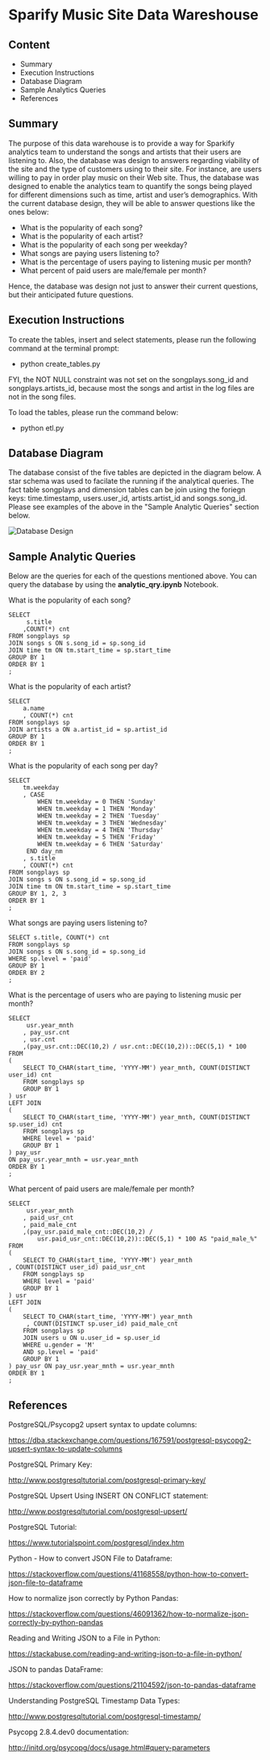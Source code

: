# Sparify Music Site Data Wareshouse

## Content
- Summary
- Execution Instructions
- Database Diagram
- Sample Analytics Queries
- References
    
## Summary

The purpose of this data warehouse is to provide a way for Sparkify analytics team to understand the songs and artists that their users are listening to.  Also, the database was design to answers regarding viability of the site and the type of customers using to their site. For instance, are users willing to pay in order play music on their Web site. Thus, the database was designed to enable the analytics team to quantify the songs being played for different dimensions such as time, artist and user’s demographics.  With the current database design, they will be able to answer questions like the ones below:

- What is the popularity of each song? 
- What is the popularity of each artist?
- What is the popularity of each song per weekday?
- What songs are paying users listening to?
- What is the percentage of users paying to listening music per month?
- What percent of paid users are male/female per month?

Hence, the database was design not just to answer their current questions, but their anticipated future questions.

## Execution Instructions

To create the tables, insert and select statements, please run the following command at the terminal prompt:
- python create_tables.py

FYI, the NOT NULL constraint was not set on the songplays.song_id and songplays.artists_id, because most the songs and artist in the log files are not in the song files.

To load the tables, please run the command below:
- python etl.py

## Database Diagram
The database consist of the five tables are depicted in the diagram below. A star schema was used to facilate the running if the analytical queries. The fact table songplays and dimension tables can be join using the foriegn keys: time.timestamp, users.user_id, artists.artist_id and songs.song_id. Please see examples of the above in the "Sample Analytic Queries" section below.

![Database Design](file:///music_site_db_design.PNG)

## Sample Analytic Queries

Below are the queries for each of the questions mentioned above. You can query the database by using the **analytic_qry.ipynb** Notebook.

What is the popularity of each song?

    SELECT
         s.title
        ,COUNT(*) cnt
    FROM songplays sp
    JOIN songs s ON s.song_id = sp.song_id 
    JOIN time tm ON tm.start_time = sp.start_time
    GROUP BY 1
    ORDER BY 1
    ;
    
What is the popularity of each artist?

    SELECT
        a.name
        , COUNT(*) cnt
    FROM songplays sp
    JOIN artists a ON a.artist_id = sp.artist_id
    GROUP BY 1
    ORDER BY 1
    ;


What is the popularity of each song per day?

    SELECT
        tm.weekday
        , CASE
            WHEN tm.weekday = 0 THEN 'Sunday'
            WHEN tm.weekday = 1 THEN 'Monday'
            WHEN tm.weekday = 2 THEN 'Tuesday'
            WHEN tm.weekday = 3 THEN 'Wednesday'
            WHEN tm.weekday = 4 THEN 'Thursday'
            WHEN tm.weekday = 5 THEN 'Friday'
            WHEN tm.weekday = 6 THEN 'Saturday'
         END day_nm
        , s.title
        , COUNT(*) cnt
    FROM songplays sp
    JOIN songs s ON s.song_id = sp.song_id 
    JOIN time tm ON tm.start_time = sp.start_time
    GROUP BY 1, 2, 3
    ORDER BY 1
    ;


What songs are paying users listening to?

    SELECT s.title, COUNT(*) cnt
    FROM songplays sp
    JOIN songs s ON s.song_id = sp.song_id
    WHERE sp.level = 'paid'
    GROUP BY 1
    ORDER BY 2
    ;


What is the percentage of users who are paying to listening music per month?

    SELECT
         usr.year_mnth
        , pay_usr.cnt
        , usr.cnt
        ,(pay_usr.cnt::DEC(10,2) / usr.cnt::DEC(10,2))::DEC(5,1) * 100
    FROM
    (
        SELECT TO_CHAR(start_time, 'YYYY-MM') year_mnth, COUNT(DISTINCT user_id) cnt
        FROM songplays sp
        GROUP BY 1
    ) usr
    LEFT JOIN
    ( 
        SELECT TO_CHAR(start_time, 'YYYY-MM') year_mnth, COUNT(DISTINCT sp.user_id) cnt
        FROM songplays sp
        WHERE level = 'paid'
        GROUP BY 1
    ) pay_usr
    ON pay_usr.year_mnth = usr.year_mnth
    ORDER BY 1
    ;


What percent of paid users are male/female per month?

    SELECT
         usr.year_mnth
        , paid_usr_cnt
        , paid_male_cnt
        ,(pay_usr.paid_male_cnt::DEC(10,2) /
            usr.paid_usr_cnt::DEC(10,2))::DEC(5,1) * 100 AS "paid_male_%"
    FROM
    (
        SELECT TO_CHAR(start_time, 'YYYY-MM') year_mnth
    , COUNT(DISTINCT user_id) paid_usr_cnt
        FROM songplays sp
        WHERE level = 'paid'
        GROUP BY 1
    ) usr
    LEFT JOIN
    ( 
        SELECT TO_CHAR(start_time, 'YYYY-MM') year_mnth
         , COUNT(DISTINCT sp.user_id) paid_male_cnt
        FROM songplays sp
        JOIN users u ON u.user_id = sp.user_id
        WHERE u.gender = 'M'
        AND sp.level = 'paid'
        GROUP BY 1
    ) pay_usr ON pay_usr.year_mnth = usr.year_mnth
    ORDER BY 1
    ;
    
## References

PostgreSQL/Psycopg2 upsert syntax to update columns: 

https://dba.stackexchange.com/questions/167591/postgresql-psycopg2-upsert-syntax-to-update-columns

PostgreSQL Primary Key:

http://www.postgresqltutorial.com/postgresql-primary-key/

PostgreSQL Upsert Using INSERT ON CONFLICT statement:

http://www.postgresqltutorial.com/postgresql-upsert/

PostgreSQL Tutorial:

https://www.tutorialspoint.com/postgresql/index.htm

Python - How to convert JSON File to Dataframe:

https://stackoverflow.com/questions/41168558/python-how-to-convert-json-file-to-dataframe

How to normalize json correctly by Python Pandas:

https://stackoverflow.com/questions/46091362/how-to-normalize-json-correctly-by-python-pandas

Reading and Writing JSON to a File in Python:

https://stackabuse.com/reading-and-writing-json-to-a-file-in-python/

JSON to pandas DataFrame:

https://stackoverflow.com/questions/21104592/json-to-pandas-dataframe

Understanding PostgreSQL Timestamp Data Types:

http://www.postgresqltutorial.com/postgresql-timestamp/

Psycopg 2.8.4.dev0 documentation:

http://initd.org/psycopg/docs/usage.html#query-parameters
